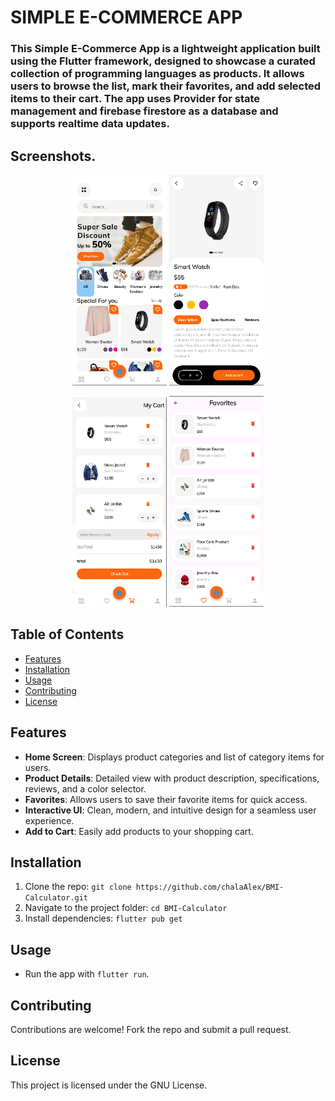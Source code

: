 # SIMPLE E-COMMERCE APP

### This Simple E-Commerce App is a lightweight application built using the Flutter framework, designed to showcase a curated collection of programming languages as products. It allows users to browse the list, mark their favorites, and add selected items to their cart. The app uses Provider for state management and firebase firestore as a database and supports realtime data updates.
## Screenshots.
<p align="center">
  <img src="screenshot_1.png" alt="Image 1" width="30%" />
  <img src="Screenshot_2.png" alt="Image 1" width="30%" />
</p>

<p align="center">
  <img src="Screenshot_3.png" alt="Image 1" width="30%" />
  <img src="Screenshot_4.png" alt="Image 1" width="30%" />
</p>

## Table of Contents
- [Features](#features)
- [Installation](#installation)
- [Usage](#usage)
- [Contributing](#contributing)
- [License](#license)

## Features
- **Home Screen**: Displays product categories and list of category items for users.
- **Product Details**: Detailed view with product description, specifications, reviews, and a color selector.
- **Favorites**: Allows users to save their favorite items for quick access.
- **Interactive UI**: Clean, modern, and intuitive design for a seamless user experience.
- **Add to Cart**: Easily add products to your shopping cart.

## Installation
1. Clone the repo: `git clone https://github.com/chalaAlex/BMI-Calculator.git`
2. Navigate to the project folder: `cd BMI-Calculator`
3. Install dependencies: `flutter pub get`

## Usage
- Run the app with `flutter run`.

## Contributing
Contributions are welcome! Fork the repo and submit a pull request.

## License
This project is licensed under the GNU License.
